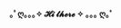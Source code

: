 ####  ｡ﾟღ｡｡｡✧  𝓗𝓲 𝓽𝓱𝓮𝓻𝓮 ✧ ｡｡｡ ღ｡ﾟ



<!--
**KarolBurbanoN/KarolBurbanoN** is a ✨ _special_ ✨ repository because its `README.md` (this file) appears on your GitHub profile.

Here are some ideas to get you started:

- 🔭 I’m currently working on ...
- 🌱 I’m currently learning ...
- 👯 I’m looking to collaborate on ...
- 🤔 I’m looking for help with ...
- 💬 Ask me about ...
- 📫 How to reach me: ...
- 😄 Pronouns: ...
- ⚡ Fun fact: ...
-->
